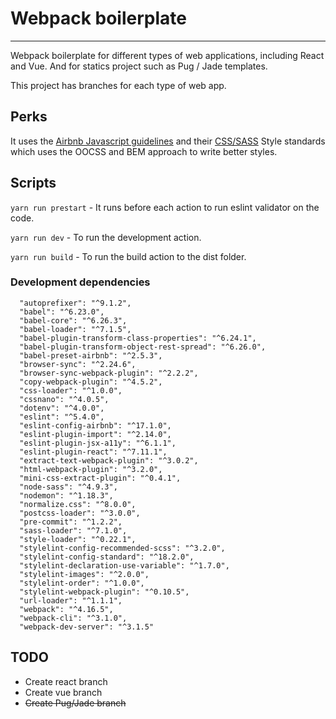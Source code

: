 # Webpack boilerplate 
---
Webpack boilerplate for different types of web applications, including React and Vue. And for statics project such as Pug / Jade templates. 

This project has branches for each type of web app.

## Perks

It uses the [Airbnb Javascript guidelines](https://github.com/airbnb/javascript) and their [CSS/SASS](https://github.com/airbnb/css) Style standards which uses the OOCSS and BEM approach to write better styles.

## Scripts

```yarn run prestart``` - It runs before each action to run eslint validator on the code.

```yarn run dev``` - To run the development action.

```yarn run build``` - To run the build action to the dist folder.

### Development dependencies
```
  "autoprefixer": "^9.1.2",
  "babel": "^6.23.0",
  "babel-core": "^6.26.3",
  "babel-loader": "^7.1.5",
  "babel-plugin-transform-class-properties": "^6.24.1",
  "babel-plugin-transform-object-rest-spread": "^6.26.0",
  "babel-preset-airbnb": "^2.5.3",
  "browser-sync": "^2.24.6",
  "browser-sync-webpack-plugin": "^2.2.2",
  "copy-webpack-plugin": "^4.5.2",
  "css-loader": "^1.0.0",
  "cssnano": "^4.0.5",
  "dotenv": "^4.0.0",
  "eslint": "^5.4.0",
  "eslint-config-airbnb": "^17.1.0",
  "eslint-plugin-import": "^2.14.0",
  "eslint-plugin-jsx-a11y": "^6.1.1",
  "eslint-plugin-react": "^7.11.1",
  "extract-text-webpack-plugin": "^3.0.2",
  "html-webpack-plugin": "^3.2.0",
  "mini-css-extract-plugin": "^0.4.1",
  "node-sass": "^4.9.3",
  "nodemon": "^1.18.3",
  "normalize.css": "^8.0.0",
  "postcss-loader": "^3.0.0",
  "pre-commit": "^1.2.2",
  "sass-loader": "^7.1.0",
  "style-loader": "^0.22.1",
  "stylelint-config-recommended-scss": "^3.2.0",
  "stylelint-config-standard": "^18.2.0",
  "stylelint-declaration-use-variable": "^1.7.0",
  "stylelint-images": "^2.0.0",
  "stylelint-order": "^1.0.0",
  "stylelint-webpack-plugin": "^0.10.5",
  "url-loader": "^1.1.1",
  "webpack": "^4.16.5",
  "webpack-cli": "^3.1.0",
  "webpack-dev-server": "^3.1.5"
```


## TODO
- Create react branch
- Create vue branch
- ~~Create Pug/Jade branch~~